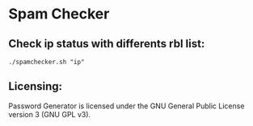 # Spam Checker

## Check ip status with differents rbl list:
`./spamchecker.sh "ip"`

## Licensing:
Password Generator is licensed under the GNU General Public License version 3 (GNU GPL v3).

